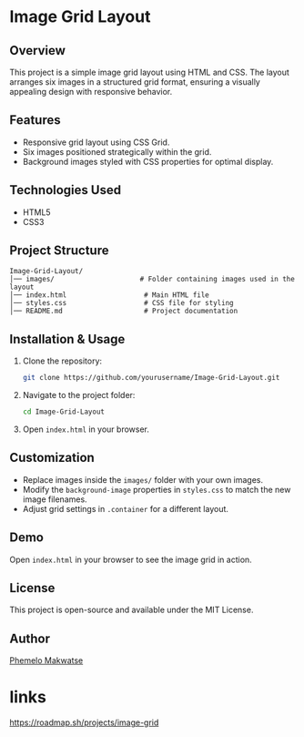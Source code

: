 # Image Grid Layout

## Overview
This project is a simple image grid layout using HTML and CSS. The layout arranges six images in a structured grid format, ensuring a visually appealing design with responsive behavior.

## Features
- Responsive grid layout using CSS Grid.
- Six images positioned strategically within the grid.
- Background images styled with CSS properties for optimal display.

## Technologies Used
- HTML5
- CSS3

## Project Structure
```
Image-Grid-Layout/
│── images/                     # Folder containing images used in the layout
│── index.html                   # Main HTML file
│── styles.css                   # CSS file for styling
│── README.md                    # Project documentation
```

## Installation & Usage
1. Clone the repository:
   ```sh
   git clone https://github.com/yourusername/Image-Grid-Layout.git
   ```
2. Navigate to the project folder:
   ```sh
   cd Image-Grid-Layout
   ```
3. Open `index.html` in your browser.

## Customization
- Replace images inside the `images/` folder with your own images.
- Modify the `background-image` properties in `styles.css` to match the new image filenames.
- Adjust grid settings in `.container` for a different layout.

## Demo
Open `index.html` in your browser to see the image grid in action.

## License
This project is open-source and available under the MIT License.

## Author
[Phemelo Makwatse](https://github.com/PhimiTm)

# links
https://roadmap.sh/projects/image-grid

